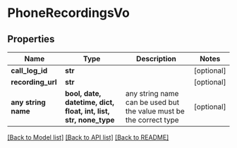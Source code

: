 # PhoneRecordingsVo


## Properties
Name | Type | Description | Notes
------------ | ------------- | ------------- | -------------
**call_log_id** | **str** |  | [optional] 
**recording_url** | **str** |  | [optional] 
**any string name** | **bool, date, datetime, dict, float, int, list, str, none_type** | any string name can be used but the value must be the correct type | [optional]

[[Back to Model list]](../README.md#documentation-for-models) [[Back to API list]](../README.md#documentation-for-api-endpoints) [[Back to README]](../README.md)


